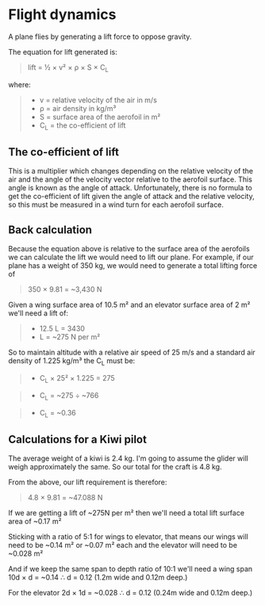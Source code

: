 # Flight dynamics

A plane flies by generating a lift force to oppose gravity.

The equation for lift generated is:

> lift = &frac12; &times; v&sup2; &times; &rho; &times; S &times; C<sub>L</sub>

where:
> * v = relative velocity of the air in m/s
> * &rho; = air density in kg/m&sup3;
> * S = surface area of the aerofoil in m&sup2;
> * C<sub>L</sub> = the co-efficient of lift

## The co-efficient of lift

This is a multiplier which changes depending on the relative velocity of the air and the angle of the velocity vector relative to the aerofoil surface. This angle is known as the angle of attack. Unfortunately, there is no formula to get the co-efficient of lift given the angle of attack and the relative velocity, so this must be measured in a wind turn for each aerofoil surface.

## Back calculation

Because the equation above is relative to the surface area of the aerofoils we can calculate the lift we would need to lift our plane. For example, if our plane has a weight of 350 kg, we would need to generate a total lifting force of

> 350 &times; 9.81  = ~3,430 N

Given a wing surface area of 10.5 m&sup2; and an elevator surface area of 2 m&sup2; we'll need a lift of:

> * 12.5 L = 3430
> * L = ~275 N per m&sup2;

So to maintain altitude with a relative air speed of 25 m/s and a standard air density of 1.225 kg/m&sup3; the C<sub>L</sub> must be:

> * C<sub>L</sub> &times; 25&sup2; &times; 1.225 = 275

> * C<sub>L</sub> = ~275 &div; ~766

> * C<sub>L</sub> = ~0.36

## Calculations for a Kiwi pilot

The average weight of a kiwi is 2.4 kg. I'm going to assume the glider will weigh approximately the same. So our total for the craft is 4.8 kg.

From the above, our lift requirement is therefore:

> 4.8 &times; 9.81 = ~47.088 N

If we are getting a lift of ~275N per m&sup2; then we'll need a total lift surface area of ~0.17 m&sup2;

Sticking with a ratio of 5:1 for wings to elevator, that means our wings will need to be ~0.14 m&sup2; or ~0.07 m&sup2; each and the elevator will need to be ~0.028 m&sup2;

And if we keep the same span to depth ratio of 10:1 we'll need a wing span 10d &times; d = ~0.14 &there4; d = 0.12 (1.2m wide and 0.12m deep.)

For the elevator 2d &times; 1d = ~0.028 &there4; d = 0.12 (0.24m wide and 0.12m deep.)
